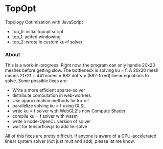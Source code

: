 # TopOpt

Topology Optimization with JavaScript

* top_0: initial topopt script
* top_1: added windowing
* top_2: wrote in custom ku=f solver

### About

This is a work-in-progress.  Right now, the program can only handle 20x20 meshes before getting slow.  The bottleneck is solving ku = f.  A 20x20 mesh means 21*21 = 441 nodes = 882 dof's = (882-fixed) linear equations to solve.  Some possible fixes are:

* Write a more efficient sparse-solver
* distribute computation in web-workers
* Use approximation methods for ku = f
* parallelize solving ku = f using GLSL
* write ku = f solver with WebGL2's new Compute Shader
* compile ku = f solver with wasm
* write a node-OpenCL version of solver
* wait for tensorflow.js to add lin-solve

All of this fixes are pretty difficult.  If anyone is aware of a GPU-accelerated linear system solver (not just mult and add), please let me know.  
